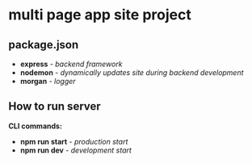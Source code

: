 # multi page app site project

## package.json

- **express** - _backend framework_
- **nodemon** - _dynamically updates site during backend development_
- **morgan** - _logger_

## How to run server

**CLI commands:**

- **npm run start** - _production start_
- **npm run dev** - _development start_

